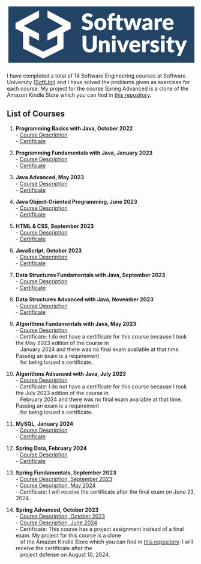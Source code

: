 <h1 align="center"><img src="software-university-logo.png" height="150"/></h1>

I have completed a total of 14 Software Engineering courses at Software University ([SoftUni](https://softuni.bg/)) and I have solved the problems given as exercises for each course. My project for the course Spring Advanced is a clone of the Amazon Kindle Store which you can find in [this repository](https://github.com/lubomir-m/Amazon-Kindle-Store).

## List of Courses

1. **Programming Basics with Java, October 2022**
   <br>- [Course Description](https://softuni.bg/trainings/3872/programming-basics-with-java-october-2022)
   <br>- [Certificate](https://softuni.bg/certificates/details/147446/af788b6d)

2. **Programming Fundamentals with Java, January 2023**
   <br>- [Course Description](https://softuni.bg/trainings/3951/programming-fundamentals-with-java-january-2023)
   <br>- [Certificate](https://softuni.bg/certificates/details/167501/87fe68c8)

3. **Java Advanced, May 2023**
   <br>- [Course Description](https://softuni.bg/trainings/4100/java-advanced-may-2023)
   <br>- [Certificate](https://softuni.bg/certificates/details/174511/3cf345dc)

4. **Java Object-Oriented Programming, June 2023**
   <br>- [Course Description](https://softuni.bg/trainings/4101/java-oop-june-2023)
   <br>- [Certificate](https://softuni.bg/certificates/details/181402/05619b07)

5. **HTML & CSS, September 2023**
   <br>- [Course Description](https://softuni.bg/trainings/4239/html-and-css-september-2023)
   <br>- [Certificate](https://softuni.bg/certificates/details/190675/71e842f5)

6. **JavaScript, October 2023**
   <br>- [Course Description](https://softuni.bg/trainings/4240/js-front-end-october-2023)
   <br>- [Certificate](https://softuni.bg/certificates/details/199093/da836119)

7. **Data Structures Fundamentals with Java, September 2023**
   <br>- [Course Description](https://softuni.bg/trainings/4275/data-structures-fundamentals-with-java-september-2023)
   <br>- [Certificate](https://softuni.bg/certificates/details/185535/fb0c95a7)

8. **Data Structures Advanced with Java, November 2023**
   <br>- [Course Description](https://softuni.bg/trainings/4276/data-structures-advanced-with-java-november-2023)
   <br>- [Certificate](https://softuni.bg/certificates/details/195547/e9c26f28)

9. **Algorithms Fundamentals with Java, May 2023**
   <br>- [Course Description](https://softuni.bg/trainings/4176/algorithms-fundamentals-with-java-may-2023)
   <br>- Certificate: I do not have a certificate for this course because I took the May 2023 edition of the course in
   <br>&nbsp;&nbsp;   January 2024 and there was no final exam available at that time. Passing an exam is a requirement
   <br>&nbsp;&nbsp;   for being issued a certificate.

11. **Algorithms Advanced with Java, July 2023**
    <br>- [Course Description](https://softuni.bg/trainings/4179/algorithms-advanced-with-java-july-2023)
    <br>- Certificate: I do not have a certificate for this course because I took the July 2023 edition of the course in
    <br>&nbsp;&nbsp;   February 2024 and there was no final exam available at that time. Passing an exam is a requirement
    <br>&nbsp;&nbsp;   for being issued a certificate.

13. **MySQL, January 2024**
    <br>- [Course Description](https://softuni.bg/trainings/4365/mysql-january-2024)
    <br>- [Certificate](https://softuni.bg/certificates/details/202745/c57d40c1)

14. **Spring Data, February 2024**
    <br>- [Course Description](https://softuni.bg/trainings/4366/spring-data-february-2024)
    <br>- [Certificate](https://softuni.bg/certificates/details/209318/10bb7004)

15. **Spring Fundamentals, September 2023**
    <br>- [Course Description, September 2023](https://softuni.bg/trainings/4235/spring-fundamentals-september-2023)
    <br>- [Course Description, May 2024](https://softuni.bg/trainings/4530/spring-fundamentals-may-2024)
    <br>- Certificate: I will receive the certificate after the final exam on June 23, 2024.

16. **Spring Advanced, October 2023**
    <br>- [Course Description, October 2023](https://softuni.bg/trainings/4236/spring-advanced-october-2023)
    <br>- [Course Description, June 2024](https://softuni.bg/trainings/4532/spring-advanced-june-2024)
    <br>- Certificate: This course has a project assignment instead of a final exam. My project for this course is a clone
    <br>&nbsp;&nbsp;   of the Amazon Kindle Store which you can find in [this repository](https://github.com/lubomir-m/Amazon-Kindle-Store). I will receive the certificate after the
    <br>&nbsp;&nbsp;   project defense on August 10, 2024.

